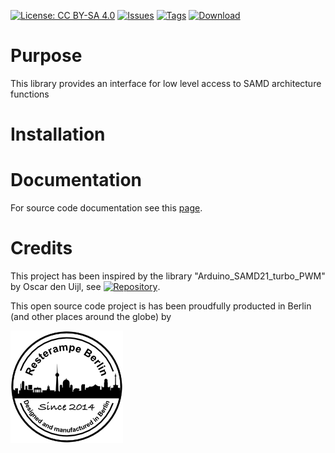 [![License: CC BY-SA 4.0](https://img.shields.io/badge/License-CC%20BY--SA%204.0-lightgrey.svg)](https://creativecommons.org/licenses/by-sa/4.0/)
[![Issues](https://img.shields.io/github/issues/resterampeberlin/rr_SAMDUtils)](https://github.com/resterampeberlin/rr_SAMDUtils/issues)
[![Tags](https://img.shields.io/github/v/tag/resterampeberlin/rr_SAMDUtils)](https://github.com/resterampeberlin/rr_SAMDUtils/tags)
[![Download](https://img.shields.io/github/downloads/resterampeberlin/rr_SAMDUtils/total)](https://github.com/resterampeberlin/rr_SAMDUtils.git)

# Purpose

This library provides an interface for low level access to SAMD architecture functions

# Installation

# Documentation

For source code documentation see this [page](https://resterampeberlin.github.io/rr_SAMDUtils/).

# Credits

This project has been inspired by the library "Arduino_SAMD21_turbo_PWM" by Oscar den Uijl, see [![Repository](https://img.shields.io/badge/github-repo-blue)](https://github.com/ocrdu/Arduino_SAMD21_turbo_PWM).

This open source code project is has been proudfully producted in Berlin (and other places around the globe) by

![Logo](img/Logo180x180.png)
